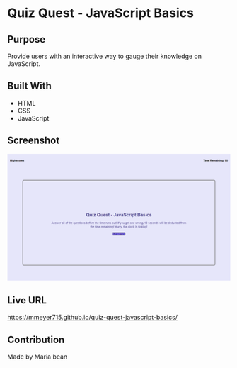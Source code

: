 # Quiz Quest - JavaScript Basics

## Purpose
Provide users with an interactive way to gauge their knowledge on JavaScript.

## Built With
* HTML
* CSS
* JavaScript

## Screenshot
![screenshot of quiz intro](./images/screencapture-file-C-Users-mbean-bootcamp-projects-ball-of-a-quiz-index-html-2022-03-06-22_54_45.png)

## Live URL
https://mmeyer715.github.io/quiz-quest-javascript-basics/

## Contribution
Made by Maria bean